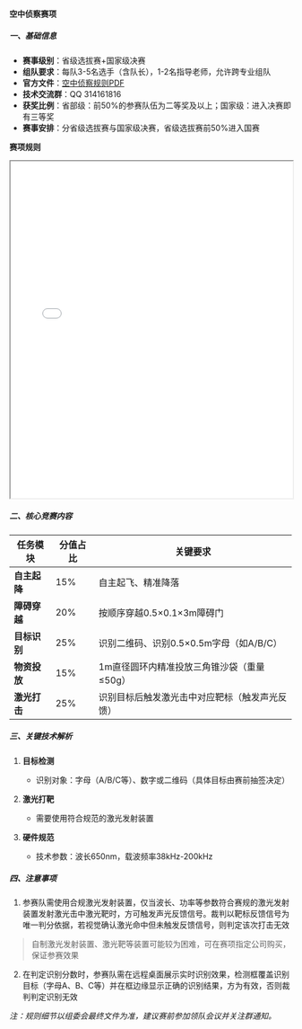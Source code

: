 #### 空中侦察赛项
##### 一、基础信息  
-  **赛事级别**：省级选拔赛+国家级决赛  
-  **组队要求**：每队3-5名选手（含队长），1-2名指导老师，允许跨专业组队  
-  **官方文件**：[空中侦察规则PDF]( ../pdf/2025RAICOM空中侦察赛项规则.pdf)   
-  **技术交流群**：QQ 314161816  
-  **获奖比例**：省部级：前50%的参赛队伍为二等奖及以上；国家级：进入决赛即有三等奖
-  **赛事安排**：分省级选拔赛与国家级决赛，省级选拔赛前50%进入国赛

**赛项规则**
<iframe src="../pdf/2025RAICOM空中侦察赛项规则.pdf" width="100%" height="600px"></iframe>

##### 二、核心竞赛内容  
| 任务模块 | 分值占比 | 关键要求 |  
|----------|----------|----------|  
| **自主起降** | 15% | 自主起飞、精准降落 |  
| **障碍穿越** | 20% | 按顺序穿越0.5×0.1×3m障碍门 |  
| **目标识别** | 25% | 识别二维码、识别0.5×0.5m字母（如A/B/C） |  
| **物资投放** | 15% | 1m直径圆环内精准投放三角锥沙袋（重量≤50g） |  
| **激光打击** | 25% | 识别目标后触发激光击中对应靶标（触发声光反馈） |  

##### 三、关键技术解析  
1. **目标检测**  
   -  识别对象：字母（A/B/C等）、数字或二维码（具体目标由赛前抽签决定）

2. **激光打靶**  
   -  需要使用符合规范的激光发射装置

3. **硬件规范**  
   -  技术参数：波长650nm，载波频率38kHz-200kHz 

##### 四、注意事项  
1. 参赛队需使用​​合规激光发射装置​​，仅当波长、功率等参数符合赛规的激光发射装置发射激光击中激光靶时，方可触发声光反馈信号。裁判​​以靶标反馈信号为唯一判分依据​​，若视觉确认激光命中但未触发反馈信号，则判定该次打击无效
 
>   自制激光发射装置、激光靶等装置可能较为困难，可在赛项指定公司购买，保证参赛效果

2. 在判定识别分数时，参赛队需在远程桌面展示实时识别效果，检测框覆盖识别目标（字母A、B、C等）并在框边缘显示正确的识别结果，方为有效，否则裁判判定识别无效

*注：规则细节以组委会最终文件为准，建议赛前参加领队会议并关注群通知。*